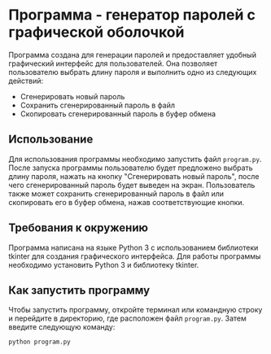 # Программа - генератор паролей с графической оболочкой

Программа создана для генерации паролей и предоставляет удобный графический интерфейс для пользователей. Она позволяет пользователю выбрать длину пароля и выполнить одно из следующих действий:

- Сгенерировать новый пароль
- Сохранить сгенерированный пароль в файл
- Скопировать сгенерированный пароль в буфер обмена

## Использование

Для использования программы необходимо запустить файл `program.py`. После запуска программы пользователю будет предложено выбрать длину пароля, нажать на кнопку "Сгенерировать новый пароль", после чего сгенерированный пароль будет выведен на экран. Пользователь также может сохранить сгенерированный пароль в файл или скопировать его в буфер обмена, нажав соответствующие кнопки.

## Требования к окружению

Программа написана на языке Python 3 с использованием библиотеки tkinter для создания графического интерфейса. Для работы программы необходимо установить Python 3 и библиотеку tkinter.

## Как запустить программу

Чтобы запустить программу, откройте терминал или командную строку и перейдите в директорию, где расположен файл `program.py`. Затем введите следующую команду:

```python
python program.py
```
